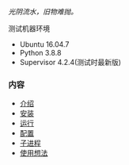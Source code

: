 
*光阴流水，旧物难抛。*

测试机器环境
- Ubuntu 16.04.7
- Python 3.8.8
- Supervisor 4.2.4(测试时最新版)

### 内容

- [介绍](01_介绍.md)
- [安装](02_安装.md)
- [运行](03_运行.md)
- [配置](04_配置.md)
- [子进程](05_子进程.md)
- [使用想法](0x_使用想法.md)
